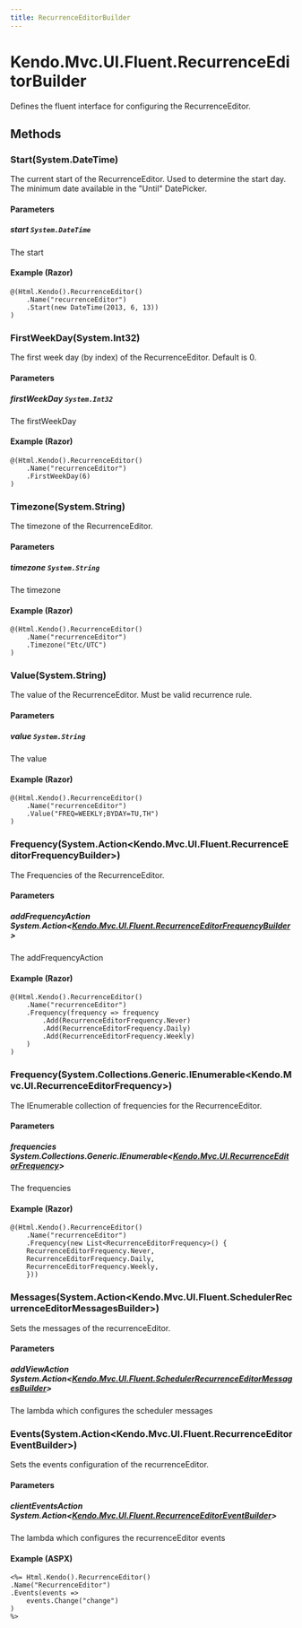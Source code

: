 ```yaml
---
title: RecurrenceEditorBuilder
---
```


# Kendo.Mvc.UI.Fluent.RecurrenceEditorBuilder
Defines the fluent interface for configuring the RecurrenceEditor.




## Methods


### Start(System.DateTime)
The current start of the RecurrenceEditor. Used to determine the start day. The minimum date available in the "Until" DatePicker.


#### Parameters

##### start `System.DateTime`
The start




#### Example (Razor)
    @(Html.Kendo().RecurrenceEditor()
        .Name("recurrenceEditor")
        .Start(new DateTime(2013, 6, 13))
    )


### FirstWeekDay(System.Int32)
The first week day (by index) of the RecurrenceEditor. Default is 0.


#### Parameters

##### firstWeekDay `System.Int32`
The firstWeekDay




#### Example (Razor)
    @(Html.Kendo().RecurrenceEditor()
        .Name("recurrenceEditor")
        .FirstWeekDay(6)
    )


### Timezone(System.String)
The timezone of the RecurrenceEditor.


#### Parameters

##### timezone `System.String`
The timezone




#### Example (Razor)
    @(Html.Kendo().RecurrenceEditor()
        .Name("recurrenceEditor")
        .Timezone("Etc/UTC")
    )


### Value(System.String)
The value of the RecurrenceEditor. Must be valid recurrence rule.


#### Parameters

##### value `System.String`
The value




#### Example (Razor)
    @(Html.Kendo().RecurrenceEditor()
        .Name("recurrenceEditor")
        .Value("FREQ=WEEKLY;BYDAY=TU,TH")
    )


### Frequency(System.Action\<Kendo.Mvc.UI.Fluent.RecurrenceEditorFrequencyBuilder\>)
The Frequencies of the RecurrenceEditor.


#### Parameters

##### addFrequencyAction System.Action<[Kendo.Mvc.UI.Fluent.RecurrenceEditorFrequencyBuilder](/api/aspnet-mvc/Kendo.Mvc.UI.Fluent/RecurrenceEditorFrequencyBuilder)>
The addFrequencyAction




#### Example (Razor)
    @(Html.Kendo().RecurrenceEditor()
        .Name("recurrenceEditor")
        .Frequency(frequency => frequency
            .Add(RecurrenceEditorFrequency.Never)
            .Add(RecurrenceEditorFrequency.Daily)
            .Add(RecurrenceEditorFrequency.Weekly)
        )
    )


### Frequency(System.Collections.Generic.IEnumerable\<Kendo.Mvc.UI.RecurrenceEditorFrequency\>)
The IEnumerable collection of frequencies for the RecurrenceEditor.


#### Parameters

##### frequencies System.Collections.Generic.IEnumerable<[Kendo.Mvc.UI.RecurrenceEditorFrequency](/api/aspnet-mvc/Kendo.Mvc.UI/RecurrenceEditorFrequency)>
The frequencies




#### Example (Razor)
    @(Html.Kendo().RecurrenceEditor()
        .Name("recurrenceEditor")
        .Frequency(new List<RecurrenceEditorFrequency>() {
        RecurrenceEditorFrequency.Never,
        RecurrenceEditorFrequency.Daily,
        RecurrenceEditorFrequency.Weekly,
        }))


### Messages(System.Action\<Kendo.Mvc.UI.Fluent.SchedulerRecurrenceEditorMessagesBuilder\>)
Sets the messages of the recurrenceEditor.


#### Parameters

##### addViewAction System.Action<[Kendo.Mvc.UI.Fluent.SchedulerRecurrenceEditorMessagesBuilder](/api/aspnet-mvc/Kendo.Mvc.UI.Fluent/SchedulerRecurrenceEditorMessagesBuilder)>
The lambda which configures the scheduler messages





### Events(System.Action\<Kendo.Mvc.UI.Fluent.RecurrenceEditorEventBuilder\>)
Sets the events configuration of the recurrenceEditor.


#### Parameters

##### clientEventsAction System.Action<[Kendo.Mvc.UI.Fluent.RecurrenceEditorEventBuilder](/api/aspnet-mvc/Kendo.Mvc.UI.Fluent/RecurrenceEditorEventBuilder)>
The lambda which configures the recurrenceEditor events




#### Example (ASPX)
    <%= Html.Kendo().RecurrenceEditor()
    .Name("RecurrenceEditor")
    .Events(events =>
        events.Change("change")
    )
    %>



